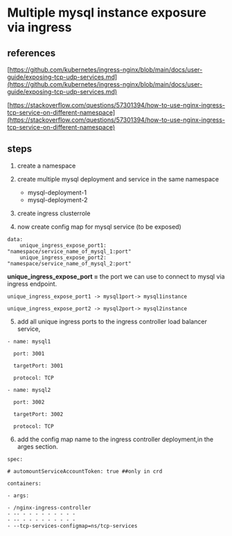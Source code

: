 # Multiple mysql instance exposure via ingress
## references
[https://github.com/kubernetes/ingress-nginx/blob/main/docs/user-guide/exposing-tcp-udp-services.md](https://github.com/kubernetes/ingress-nginx/blob/main/docs/user-guide/exposing-tcp-udp-services.md)

 
 [https://stackoverflow.com/questions/57301394/how-to-use-nginx-ingress-tcp-service-on-different-namespace](https://stackoverflow.com/questions/57301394/how-to-use-nginx-ingress-tcp-service-on-different-namespace)
## steps

1. create a namespace
2. create multiple mysql deployment and service in the same namespace
	- mysql-deployment-1
	- mysql-deployment-2	

3. create ingress clusterrole

4. now create config map for mysql service (to be exposed)
```
data:
	unique_ingress_expose_port1: "namespace/service_name_of_mysql_1:port"
	unique_ingress_expose_port2: "namespace/service_name_of_mysql_2:port"
```

**unique_ingress_expose_port =** the port we can use to connect to mysql via ingress endpoint.

    unique_ingress_expose_port1 -> mysql1port-> mysql1instance

    unique_ingress_expose_port2 -> mysql2port-> mysql2instance

5.	add all unique ingress ports to the ingress controller load balancer service,
```
- name: mysql1

  port: 3001

  targetPort: 3001

  protocol: TCP

- name: mysql2

  port: 3002

  targetPort: 3002

  protocol: TCP
```
6. add the config map name to the ingress controller deployment,in the arges section.
```
spec:

# automountServiceAccountToken: true ##only in crd

containers:

- args:

- /nginx-ingress-controller
- -- - - - - - - - - -
- -- - - - - - - - - -
- --tcp-services-configmap=ns/tcp-services
``` 